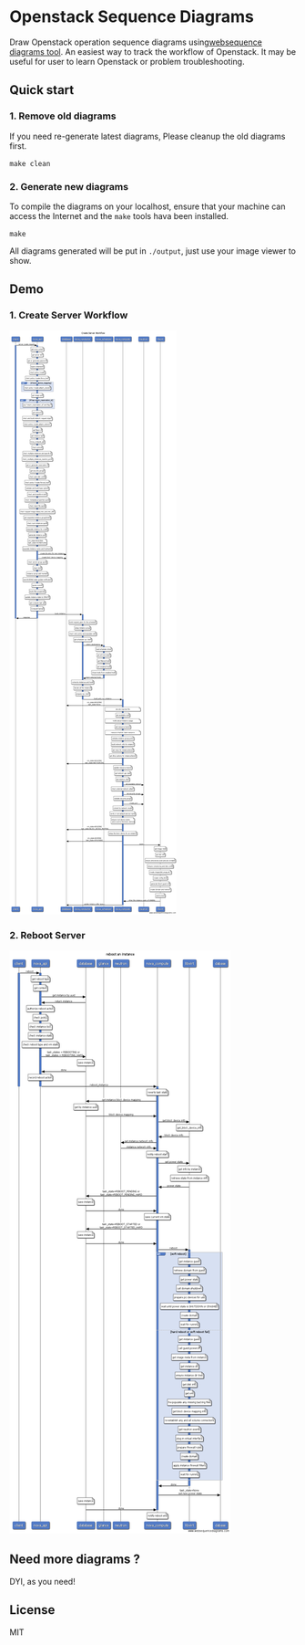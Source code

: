 # Openstack Sequence Diagrams

Draw Openstack operation sequence diagrams using[websequence diagrams tool](https://www.websequencediagrams.com/). An easiest way to track the workflow of Openstack. It may be useful for user to learn Openstack or problem troubleshooting. 

## Quick start

### 1. Remove old diagrams

If you need re-generate latest diagrams, Please cleanup the old diagrams first.

```
make clean
```

### 2. Generate new diagrams

To compile the diagrams on your localhost, ensure that your machine can access the Internet and the `make` tools hava been installed.

```
make
```

All diagrams generated will be put in `./output`, just use your image viewer to show.

## Demo

### 1. Create Server Workflow

![create server workflow](output/nova/create.png)

### 2. Reboot Server

 
![reboot server](output/nova/reboot.png)


## Need more diagrams ?

DYI, as you need!

## License 

MIT
